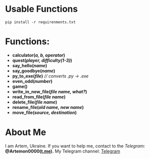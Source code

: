 # Usable Functions

`pip install -r requirenments.txt`

# Functions:

* **calculator(***a, b, operator***)**
* **quest(***player, difficulty(1-3)***)**
* **say_hello(***name***)**
* **say_goodbye(***name***)**
* **py_to_exe(***file***)** *// converts .py -> .exe*
* **even_odd(***number***)**
* **game()**
* **write_in_new_file(***file name, what?***)**
* **read_from_file(***file name***)**
* **delete_file(***file name***)**
* **rename_file(***old name, new name***)**
* **move_file(***source, destination***)**

# About Me

I am Artem, Ukraine. If you want to help me, contact to the *Telegram:* **@Artemon0000([t.me]()).** My Telegram channel: [Telegram](https://t.me/AOGames888)
